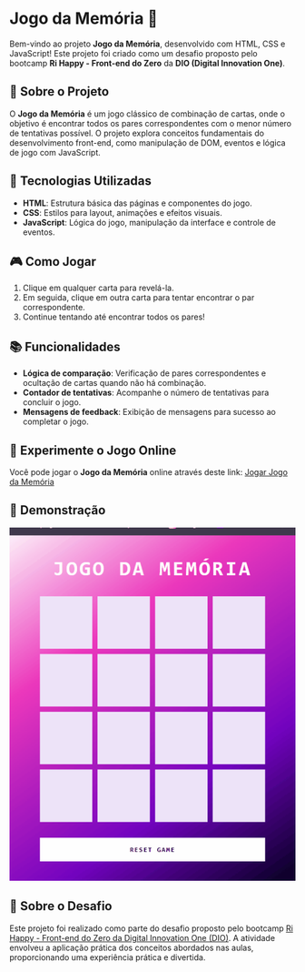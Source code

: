 # Jogo da Memória 🧠

Bem-vindo ao projeto **Jogo da Memória**, desenvolvido com HTML, CSS e JavaScript! Este projeto foi criado como um desafio proposto pelo bootcamp **Ri Happy - Front-end do Zero** da **DIO (Digital Innovation One)**.

## 🎯 Sobre o Projeto

O **Jogo da Memória** é um jogo clássico de combinação de cartas, onde o objetivo é encontrar todos os pares correspondentes com o menor número de tentativas possível. O projeto explora conceitos fundamentais do desenvolvimento front-end, como manipulação de DOM, eventos e lógica de jogo com JavaScript.

## 🚀 Tecnologias Utilizadas

- **HTML**: Estrutura básica das páginas e componentes do jogo.
- **CSS**: Estilos para layout, animações e efeitos visuais.
- **JavaScript**: Lógica do jogo, manipulação da interface e controle de eventos.

## 🎮 Como Jogar

1. Clique em qualquer carta para revelá-la.
2. Em seguida, clique em outra carta para tentar encontrar o par correspondente.
3. Continue tentando até encontrar todos os pares!

## 📚 Funcionalidades

- **Lógica de comparação**: Verificação de pares correspondentes e ocultação de cartas quando não há combinação.
- **Contador de tentativas**: Acompanhe o número de tentativas para concluir o jogo.
- **Mensagens de feedback**: Exibição de mensagens para sucesso ao completar o jogo.

## 🔗 Experimente o Jogo Online
Você pode jogar o **Jogo da Memória** online através deste link: [Jogar Jogo da Memória](https://memory-game-mu-navy.vercel.app/)

## 📸 Demonstração

![Jogo da Memória](src/gif/gif-memory-game.gif)

## 💼 Sobre o Desafio
Este projeto foi realizado como parte do desafio proposto pelo bootcamp [Ri Happy - Front-end do Zero da Digital Innovation One (DIO)](https://web.dio.me/track/coding-future-front-end-do-zero). A atividade envolveu a aplicação prática dos conceitos abordados nas aulas, proporcionando uma experiência prática e divertida.
